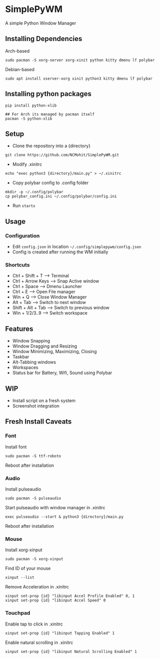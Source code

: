 # SimplePyWM

A simple Python Window Manager

## Installing Dependencies
Arch-based
```
sudo pacman -S xorg-server xorg-xinit python kitty dmenu lf polybar
```
Debian-based
```
sudo apt install xserver-xorg xinit python3 kitty dmenu lf polybar
```
## Installing python packages
```
pip install python-xlib

## For Arch its managed by pacman itself
pacman -S python-xlib
```
## Setup
- Clone the repository into a {directory}
```
git clone https://github.com/NCMohit/SimplePyWM.git
```
- Modify .xinitrc
```
echo "exec python3 {directory}/main.py" > ~/.xinitrc
```
- Copy polybar config to .config folder
```
mkdir -p ~/.config/polybar
cp polybar_config.ini ~/.config/polybar/config.ini
```
- Run ```startx```

## Usage
### Configuration
- Edit ```config.json``` in location ```~/.config/simplepywm/config.json```
- Config is created after running the WM initially

### Shortcuts
- Ctrl + Shift + T  --> Terminal
- Ctrl + Arrow Keys --> Snap Active window
- Ctrl + Space      --> Dmenu Launcher
- Ctrl + E          --> Open File manager
- Win + Q           --> Close Window Manager
- Alt + Tab         --> Switch to next window
- Shift + Alt + Tab --> Switch to previous window
- Win + 1/2/3..9    --> Switch workspace

## Features
- Window Snapping
- Window Dragging and Resizing
- Window Minimizing, Maximizing, Closing
- Taskbar
- Alt-Tabbing windows
- Workspaces
- Status bar for Battery, Wifi, Sound using Polybar

## WIP
- Install script on a fresh system
- Screenshot integration

## Fresh Install Caveats

### Font
Install font
```
sudo pacman -S ttf-roboto
```
Reboot after installation

### Audio

Install pulseaudio
```
sudo pacman -S pulseaudio
```
Start pulseaudio with window manager in .xinitrc
```
exec pulseaudio --start & python3 {directory}/main.py
```
Reboot after installation

### Mouse
Install xorg-xinput
```
sudo pacman -S xorg-xinput
```
Find ID of your mouse
```
xinput --list
```
Remove Acceleration in .xinitrc
```
xinput set-prop {id} "libinput Accel Profile Enabled" 0, 1
xinput set-prop {id} "libinput Accel Speed" 0
```

### Touchpad

Enable tap to click in .xinitrc
```
xinput set-prop {id} "libinput Tapping Enabled" 1
```
Enable natural scrolling in .xinitrc
```
xinput set-prop {id} "libinput Natural Scrolling Enabled" 1
```